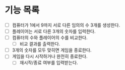 # 기능 목록
- [ ] 컴퓨터가 1에서 9까지 서로 다른 임의의 수 3개를 생성한다. 
- [ ] 플레이어는 서로 다른 3개의 숫자를 입력한다.
- [ ] 컴퓨터의 수와 플레이어의 수를 비교한다.
  - [ ] 비교 결과를 출력한다.
- [ ] 3개의 숫자를 모두 맞히면 게임을 종료한다.
- [ ] 게임을 다시 시작하거나 완전히 종료한다. 
  - [ ] 재시작/종료 여부를 입력받는다.
